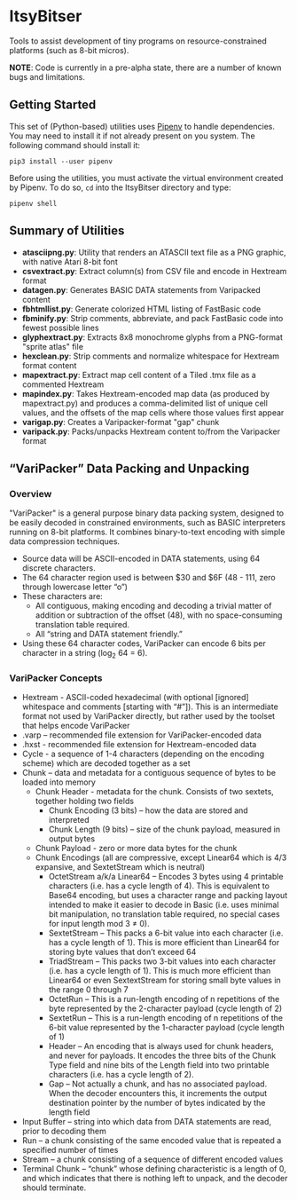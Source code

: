 # ItsyBitser
Tools to assist development of tiny programs on resource-constrained platforms (such as 8-bit micros).

**NOTE**: Code is currently in a pre-alpha state, there are a number of known bugs and limitations.

## Getting Started
This set of (Python-based) utilities uses [Pipenv](https://pipenv.pypa.io/en/latest/)
to handle dependencies.  You may need to install it if not already present on you system.
The following command should install it:

    pip3 install --user pipenv

Before using the utilities, you must activate the virtual environment created by Pipenv. To do
so, `cd` into the ItsyBitser directory and type:

    pipenv shell

## Summary of Utilities
* **atasciipng.py**: Utility that renders an ATASCII text file as a PNG graphic, with native Atari 8-bit font
* **csvextract.py**: Extract column(s) from CSV file and encode in Hextream format
* **datagen.py**: Generates BASIC DATA statements from Varipacked content
* **fbhtmllist.py**: Generate colorized HTML listing of FastBasic code
* **fbminify.py**: Strip comments, abbreviate, and pack FastBasic code into fewest possible lines
* **glyphextract.py**: Extracts 8x8 monochrome glyphs from a PNG-format "sprite atlas" file
* **hexclean.py**: Strip comments and normalize whitespace for Hextream format content
* **mapextract.py**: Extract map cell content of a Tiled .tmx file as a commented Hextream
* **mapindex.py**: Takes Hextream-encoded map data (as produced by mapextract.py) and produces a comma-delimited list of unique cell values, and the offsets of the map cells where those values first appear
* **varigap.py**: Creates a Varipacker-format "gap" chunk
* **varipack.py**: Packs/unpacks Hextream content to/from the Varipacker format

## “VariPacker” Data Packing and Unpacking
### Overview
"VariPacker" is a general purpose binary data packing system, designed to be easily decoded in constrained environments, such as BASIC interpreters running on 8-bit platforms.  It combines binary-to-text encoding with simple data compression techniques.
* Source data will be ASCII-encoded in DATA statements, using 64 discrete characters.
* The 64 character region used is between $30 and $6F (48 - 111, zero through lowercase letter “o”)
* These characters are:
  * All contiguous, making encoding and decoding a trivial matter of addition or subtraction of the offset (48), with no space-consuming translation table required.
  * All “string and DATA statement friendly.”
* Using these 64 character codes, VariPacker can encode 6 bits per character in a string (log<sub>2</sub> 64 = 6).
### VariPacker Concepts
* Hextream - ASCII-coded hexadecimal (with optional [ignored] whitespace and comments [starting with “#”]).  This is an intermediate format not used by VariPacker directly, but rather used by the toolset that helps encode VariPacker
* .varp – recommended file extension for VariPacker-encoded data
* .hxst - recommended file extension for Hextream-encoded data
* Cycle - a sequence of 1-4 characters (depending on the encoding scheme) which are decoded together as a set
* Chunk – data and metadata for a contiguous sequence of bytes to be loaded into memory
  * Chunk Header - metadata for the chunk.  Consists of two sextets, together holding two fields 
    * Chunk Encoding (3 bits) – how the data are stored and interpreted
    * Chunk Length (9 bits) – size of the chunk payload, measured in output bytes
  * Chunk Payload - zero or more data bytes for the chunk
  * Chunk Encodings  (all are compressive, except Linear64 which is 4/3 expansive, and SextetStream which is neutral)
    * OctetStream a/k/a Linear64 – Encodes 3 bytes using 4 printable characters (i.e. has a cycle length of 4).  This is equivalent to Base64 encoding, but uses a character range and packing layout intended to make it easier to decode in Basic (i.e. uses minimal bit manipulation, no translation table required, no special cases for input length mod 3 ≠ 0).
    * SextetStream – This packs a 6-bit value into each character (i.e. has a cycle length of 1).  This is more efficient than Linear64 for storing byte values that don’t exceed 64
    * TriadStream – This packs two 3-bit values into each character (i.e. has a cycle length of 1).  This is much more efficient than Linear64 or even SextextStream for storing small byte values in the range 0 through 7
    * OctetRun – This is a run-length encoding of n repetitions of the byte represented by the 2-character payload (cycle length of 2)
    * SextetRun – This is a run-length encoding of n repetitions of the 6-bit value represented by the 1-character payload (cycle length of 1)
    * Header – An encoding that is always used for chunk headers, and never for payloads.  It encodes the three bits of the Chunk Type field and nine bits of the Length field into two printable characters (i.e. has a cycle length of 2).
    * Gap – Not actually a chunk, and has no associated payload.  When the decoder encounters this, it increments the output destination pointer by the number of bytes indicated by the length field
* Input Buffer – string into which data from DATA statements are read, prior to decoding them
* Run – a chunk consisting of the same encoded value that is repeated a specified number of times
* Stream – a chunk consisting of a sequence of different encoded values
* Terminal Chunk – “chunk” whose defining characteristic is a length of 0, and which indicates that there is nothing left to unpack, and the decoder should terminate.
